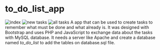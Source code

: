 # to_do_list_app
![index](https://user-images.githubusercontent.com/101893955/160257735-60868bf7-4ead-44e3-9e56-4ec46d5b654d.png)
![new tasks](https://user-images.githubusercontent.com/101893955/160257749-98908fd7-d717-44c1-9c80-85d59e8349db.png)
![all tasks](https://user-images.githubusercontent.com/101893955/160257754-7135d9a0-0f63-4de6-98f3-5c0de090521f.png)
A app that can be used to create tasks to remember what must be done and what already is. It was designed with Bootstrap and uses PHP and JavaScript to exchange data
about the tasks with MySQL database. It needs a server like Apache and create a database named *to_do_list* to add the tables on database.sql file.
